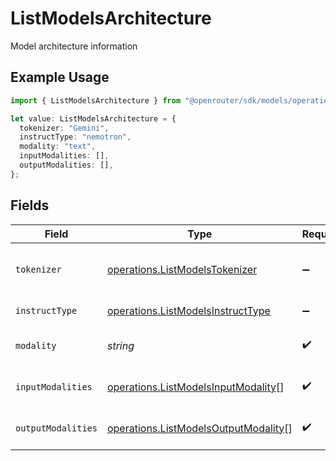 # ListModelsArchitecture

Model architecture information

## Example Usage

```typescript
import { ListModelsArchitecture } from "@openrouter/sdk/models/operations";

let value: ListModelsArchitecture = {
  tokenizer: "Gemini",
  instructType: "nemotron",
  modality: "text",
  inputModalities: [],
  outputModalities: [],
};
```

## Fields

| Field                                                                                        | Type                                                                                         | Required                                                                                     | Description                                                                                  | Example                                                                                      |
| -------------------------------------------------------------------------------------------- | -------------------------------------------------------------------------------------------- | -------------------------------------------------------------------------------------------- | -------------------------------------------------------------------------------------------- | -------------------------------------------------------------------------------------------- |
| `tokenizer`                                                                                  | [operations.ListModelsTokenizer](../../models/operations/listmodelstokenizer.md)             | :heavy_minus_sign:                                                                           | Tokenizer type used by the model                                                             |                                                                                              |
| `instructType`                                                                               | [operations.ListModelsInstructType](../../models/operations/listmodelsinstructtype.md)       | :heavy_minus_sign:                                                                           | Instruction format type                                                                      |                                                                                              |
| `modality`                                                                                   | *string*                                                                                     | :heavy_check_mark:                                                                           | Primary modality of the model                                                                | text                                                                                         |
| `inputModalities`                                                                            | [operations.ListModelsInputModality](../../models/operations/listmodelsinputmodality.md)[]   | :heavy_check_mark:                                                                           | Supported input modalities                                                                   |                                                                                              |
| `outputModalities`                                                                           | [operations.ListModelsOutputModality](../../models/operations/listmodelsoutputmodality.md)[] | :heavy_check_mark:                                                                           | Supported output modalities                                                                  |                                                                                              |